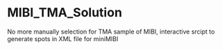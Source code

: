 # MIBI_TMA_Solution
No more manually selection for TMA sample of MIBI, interactive srcipt to generate spots in XML file for miniMIBI
